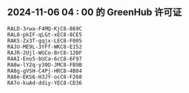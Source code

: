 ## 2024-11-06 04 : 00 的 GreenHub 许可证
```
RALD-3rwa-F4MQ-KjC8-869C
RAL8-pkIF-qLGt-xEC8-8CE5
RAKS-Zx3T-gqjx-LEC8-F005
RAJU-ME9L-3YFf-WKC8-E152
RAJR-2Ujl-WGCo-BrC8-12BF
RAAI-Eno5-bUCa-6cC8-6F97
RA8w-lY2q-y30O-JMC8-FB9B
RA8g-gVSH-C4Pj-HRC8-4B84
RA8e-EKS6-H3JY-ocC8-F268
RA7o-kuAd-ddiy-YEC8-CD36
```
